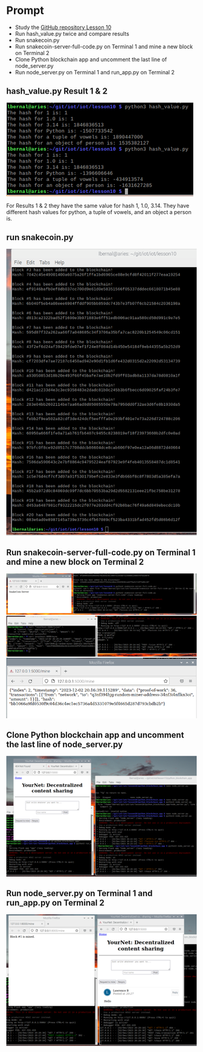 # Prompt

- Study the [GitHub repository Lesson 10](https://github.com/kevinwlu/iot)
- Run hash_value.py twice and compare results
- Run snakecoin.py
- Run snakecoin-server-full-code.py on Terminal 1 and mine a new block on Terminal 2
- Clone Python blockchain app and uncomment the last line of node_server.py
- Run node_server.py on Terminal 1 and run_app.py on Terminal 2

## hash_value.py Result 1 & 2

![Hash](https://github.com/LMBernal/CPE322/blob/main/labs/lab%2010%20-Blockchain/images/Hash.png)


For Results 1 & 2 they have the same value for hash 1, 1.0, 3.14. They have different hash values for python, a tuple of vowels, and an object a person is.
## run snakecoin.py

![snakecoin](https://github.com/LMBernal/CPE322/blob/main/labs/lab%2010%20-Blockchain/images/snakecoin.png)

## Run snakecoin-server-full-code.py on Terminal 1 and mine a new block on Terminal 2

![snakecoinserver](https://github.com/LMBernal/CPE322/blob/main/labs/lab%2010%20-Blockchain/images/snakecoinserver.png)
![clone1](https://github.com/LMBernal/CPE322/blob/main/labs/lab%2010%20-Blockchain/images/clone1.png)
![clone2](https://github.com/LMBernal/CPE322/blob/main/labs/lab%2010%20-Blockchain/images/clone2.png)


## Clone Python blockchain app and uncomment the last line of node_server.py
![clone3](https://github.com/LMBernal/CPE322/blob/main/labs/lab%2010%20-Blockchain/images/clone3.png)

## Run node_server.py on Terminal 1 and run_app.py on Terminal 2
![clone 4](https://github.com/LMBernal/CPE322/blob/main/labs/lab%2010%20-Blockchain/images/clone%204.png)






